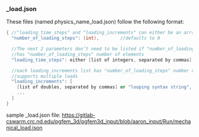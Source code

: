 ### _load.json ###

These files (named physics_name_load.json) follow the following format:
```c++
{ //"loading_time_steps" and "loading_increments" can either be an array, or a string following the looping syntax
  "number_of_loading_steps": (int),        //defaults to 0

  //The next 2 parameters don’t need to be listed if "number_of_loading_steps" is 0
  //has "number_of_loading_steps" number of elements
  "loading_time_steps": either [list of integers, separated by commas] or "looping syntax string"

  //each loading_increments list has "number_of_loading_steps" number of elements
  //supports multiple loads
  "loading_increments": [
    [list of doubles, separated by commas] or "looping syntax string",  //1st load
    ...                                                                 //Other loads
  ]
}
```
sample _load.json file: https://gitlab-cswarm.crc.nd.edu/pgfem_3d/pgfem3d_input/blob/aaron_input/Run/mechanical_load.json

